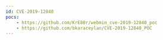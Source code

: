 ```yaml
---
id: CVE-2019-12840
pocs:
    - https://github.com/KrE80r/webmin_cve-2019-12840_poc
    - https://github.com/bkaraceylan/CVE-2019-12840_POC
---
```

